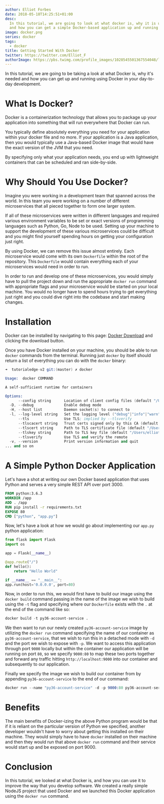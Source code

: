 ```yaml
---
author: Elliot Forbes
date: 2018-05-18T14:25:51+01:00
desc:
  In this tutorial, we are going to look at what docker is, why it is useful,
  and how you can get a simple Docker-based application up and running
image: docker.png
series: docker
tags:
  - docker
title: Getting Started With Docker
twitter: https://twitter.com/Elliot_F
authorImage: https://pbs.twimg.com/profile_images/1028545501367554048/lzr43cQv_400x400.jpg
---
```


In this tutorial, we are going to be taking a look at what Docker is, why it's
needed and how you can get up and running using Docker in your day-to-day
development.

# What Is Docker?

Docker is a containerization technology that allows you to package up your
application into something that will run everywhere that Docker can run.

You typically define absolutely everything you need for your application within
your docker file and no more. If your application is a Java application, then
you would typically use a Java-based Docker image that would have the exact
version of the JVM that you need.

By specifying only what your application needs, you end up with lightweight
containers that can be scheduled and ran side-by-side.

# Why Should You Use Docker?

Imagine you were working in a development team that spanned across the world. In
this team you were working on a number of different microservices that all
pieced together to form one larger system.

If all of these microservices were written in different languages and required
various environment variables to be set or exact versions of programming
languages such as Python, Go, Node to be used. Setting up your machine to
support the development of these various microservices could be difficult and
you might find yourself spending hours on getting your configuration just right.

By using Docker, we can remove this issue almost entirely. Each microservice
would come with its own `Dockerfile` within the root of the repository. This
`Dockerfile` would contain everything each of your microservices would need in
order to run.

In order to run and develop one of these microservices, you would simply have to
pull the project down and run the appropriate `docker run` command with
appropriate flags and your microservice would be started on your local machine.
You would no longer have to spend hours trying to get everything just right and
you could dive right into the codebase and start making changes.

# Installation

Docker can be installed by navigating to this page:
[Docker Download](https://www.docker.com) and clicking the download button.

Once you have Docker installed on your machine, you should be able to run
`docker` commands from the terminal. Running just `docker` by itself should
return a list of everything you can do with the `docker` binary:

```s
➜  tutorialedge-v2 git:(master) ✗ docker

Usage:  docker COMMAND

A self-sufficient runtime for containers

Options:
      --config string      Location of client config files (default "/Users/elliot/.docker")
  -D, --debug              Enable debug mode
  -H, --host list          Daemon socket(s) to connect to
  -l, --log-level string   Set the logging level ("debug"|"info"|"warn"|"error"|"fatal") (default "info")
      --tls                Use TLS; implied by --tlsverify
      --tlscacert string   Trust certs signed only by this CA (default "/Users/elliot/.docker/ca.pem")
      --tlscert string     Path to TLS certificate file (default "/Users/elliot/.docker/cert.pem")
      --tlskey string      Path to TLS key file (default "/Users/elliot/.docker/key.pem")
      --tlsverify          Use TLS and verify the remote
  -v, --version            Print version information and quit
... and so on
```

# A Simple Python Docker Application

Let's have a shot at writing our own Docker based application that uses Python
and serves a very simple REST API over port 3000.

```dockerfile
FROM python:3.6.3
WORKDIR /app
ADD . /app
RUN pip install -r requirements.txt
EXPOSE 80
CMD ["python", "app.py"]
```

Now, let's have a look at how we would go about implementing our `app.py` python
application:

```py
from flask import Flask
import os

app = Flask(__name__)

@app.route("/")
def hello():
    return "Hello World"

if __name__ == "__main__":
app.run(host='0.0.0.0', port=80)
```

Now, in order to run this, we would first have to build our image using the
`docker build` command passing in the name of the image we wish to build using
the `-t` flag and specifying where our `Dockerfile` exists with the `.` at the
end of the command like so:

```s
docker build -t py36-account-service .
```

We then want to run our newly created `py36-account-service` image by utilizing
the `docker run` command specifying the name of our container as
`py36-account-service`, that we wish to run this in a detached mode with `-d`
and the port we wish to expose with `-p`. We want to access this application
through port `9000` locally but within the container our application will be
running on port `80`, so we specify `9000:80` to map these two ports together
and forward any traffic hitting `http://localhost:9000` into our container and
subsequently to our application.

Finally we specify the image we wish to build our container from by appending
`py36-account-service` to the end of our command:

```s
docker run --name "py36-account-service" -d -p 9000:80 py36-account-service
```

# Benefits

The main benefits of Docker-izing the above Python program would be that if it
is reliant on the particular version of Python we specified, another developer
wouldn't have to worry about getting this installed on their machine. They would
simply have to have `docker` installed on their machine and then they would run
that above `docker run` command and their service would start up and be exposed
on port 9000.

# Conclusion

In this tutorial, we looked at what Docker is, and how you can use it to improve
the way that you develop software. We created a really simple NodeJS project
that used Docker and we launched this Docker application using the `docker run`
command.
